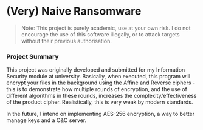 # (Very) Naive Ransomware

> Note: This project is purely academic, use at your own risk. I do not encourage the use of this software illegally, or to attack targets without their previous authorisation.

### Project Summary

This project was originally developed and submitted for my Information Security module at university. Basically, when executed, this program will encrypt your files in the background using the Affine and Reverse ciphers - this is to demonstrate how multiple rounds of encryption, and the use of different algorithms in these rounds, increases the complexity/effectiveness of the product cipher. Realistically, this is very weak by modern standards. 

In the future, I intend on implementing AES-256 encryption, a way to better manage keys and a C&C server.